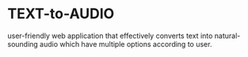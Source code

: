 # TEXT-to-AUDIO

 user-friendly web application that effectively converts text into natural-sounding audio which have multiple options according to user.
